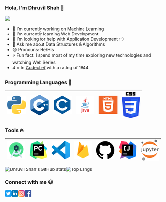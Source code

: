 ### Hola, I'm Dhruvil Shah 👋
![](https://komarev.com/ghpvc/?username=d-s-2803&color=red)
- 🔭 I’m currently working on Machine Learning
- 🌱 I’m currently learning Web Development
- 🤔 I’m looking for help with Application Development :-)
- 💬 Ask me about Data Structures & Algorithms
- 😄 Pronouns: He/His
- ⚡ Fun fact: I spend most of my time exploring new technologies and watching Web Series
- 4 ⭐ in [Codechef](https://www.codechef.com/users/d_s_2803) with a rating of 1844

### Programming Languages  :rocket:
|<img src="https://github.com/d-s-2803/Dhruvil-Shah-Profile/blob/main/images/Programming_languages/1024px-Python-logo-notext.svg.png" width=60> | <img src="https://github.com/d-s-2803/Dhruvil-Shah-Profile/blob/main/images/Programming_languages/C%2B%2B.png" width=60> | <img src="https://github.com/d-s-2803/Dhruvil-Shah-Profile/blob/main/images/Programming_languages/C.png" width=60> |<img src="https://github.com/d-s-2803/Dhruvil-Shah-Profile/blob/main/images/Programming_languages/javalogo.png" width=60> |<img src="https://github.com/d-s-2803/Dhruvil-Shah-Profile/blob/main/images/Programming_languages/logo-html-5.png" width=60> |<img src="https://github.com/d-s-2803/Dhruvil-Shah-Profile/blob/main/images/Programming_languages/CSS.png" width=60>|
|:---:|:---:|:---:|:---:|:---:|:---:|


### Tools :fire:
|<img src="https://github.com/d-s-2803/Dhruvil-Shah-Profile/blob/main/images/tools/1200px-Android_Studio_icon.svg.png" width=60>| <img src="https://github.com/d-s-2803/Dhruvil-Shah-Profile/blob/main/images/tools/PyCharm_Logo.svg.png" width=60>| <img src="https://github.com/d-s-2803/Dhruvil-Shah-Profile/blob/main/images/tools/VS.png" width=60>|  <img src="https://github.com/d-s-2803/Dhruvil-Shah-Profile/blob/main/images/tools/firebase.png" width=60> | <img src="https://github.com/d-s-2803/Dhruvil-Shah-Profile/blob/main/images/tools/github.svg" width=60> |<img src="https://github.com/d-s-2803/Dhruvil-Shah-Profile/blob/main/images/tools/intellij-idea_logo_300x300.png" width=60> |<img src="https://github.com/d-s-2803/Dhruvil-Shah-Profile/blob/main/images/tools/notebook.png" width=60> |
|:---:|:---:|:---:|:---:|:---:|:---:|:---:|

![Dhruvil Shah's GitHub stats](https://github-readme-stats.vercel.app/api?username=d-s-2803)![Top Langs](https://github-readme-stats.vercel.app/api/top-langs/?username=d-s-2803&layout=compact)


### Connect with me :smiley:
<a href="https://twitter.com/d_s_2803">
  <img align="left" alt="Dhruvil Shah Twitter" width="21px" src="https://github.com/d-s-2803/Dhruvil-Shah-Profile/blob/main/images/connect_with_me_images/twitter.svg" />
</a>
<a href="https://www.linkedin.com/in/dhruvil-shah-b416b018a/">
  <img align="left" alt="Dhruvil Shah Linkedin" width="21px" src="https://github.com/d-s-2803/Dhruvil-Shah-Profile/blob/main/images/connect_with_me_images/linkedin.svg" />
</a>
<a href="https://www.instagram.com/dhruvil_shah_2803">
  <img align="left" alt="Dhruvil Shah Instagram" width="21px" src="https://github.com/d-s-2803/Dhruvil-Shah-Profile/blob/main/images/connect_with_me_images/instagram-main.svg" />
</a> 
<a href="https://www.facebook.com/people/Dhruvil-Shah/100008288985265">
  <img align="left" alt="Dhruvil Shah Facebook" width="21px" src="https://github.com/d-s-2803/Dhruvil-Shah-Profile/blob/main/images/connect_with_me_images/facebook.svg" />
</a>
